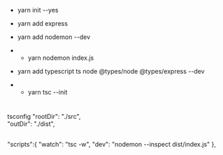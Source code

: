 * yarn init --yes

* yarn add express

* yarn add nodemon --dev
* * yarn nodemon index.js

* yarn add typescript ts node @types/node @types/express --dev
* * yarn tsc --init



#
tsconfig
    "rootDir": "./src",  
    "outDir": "./dist",
##
"scripts":{
    "watch": "tsc -w",
    "dev": "nodemon --inspect dist/index.js"
},
#